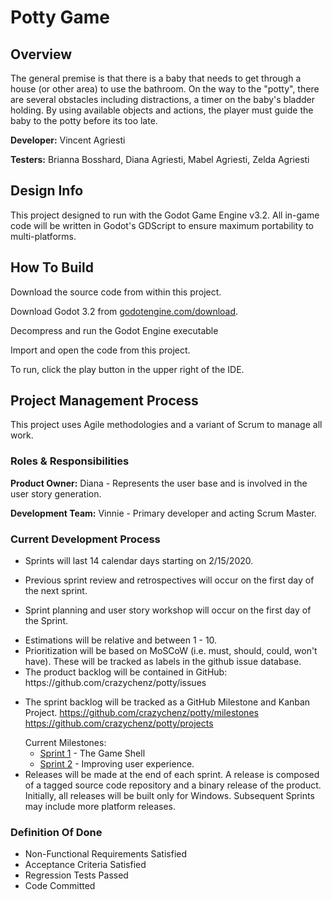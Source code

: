 # Potty Game

## Overview

<!-- RUBRIC:Objective -->

The general premise is that there is a baby that needs to get through a house (or other area) to use the bathroom. On the way to the "potty", there are several obstacles including distractions, a timer on the baby's bladder holding. By using available objects and actions, the player must guide the baby to the potty before its too late.

**Developer:** Vincent Agriesti

**Testers:** Brianna Bosshard, Diana Agriesti, Mabel Agriesti, Zelda Agriesti

## Design Info

This project designed to run with the Godot Game Engine v3.2. All in-game code will be written in Godot's GDScript to ensure maximum portability to multi-platforms.

## How To Build

Download the source code from within this project.

Download Godot 3.2 from [godotengine.com/download](https://godotengine.org/download).

Decompress and run the Godot Engine executable

Import and open the code from this project.

To run, click the play button in the upper right of the IDE.

## Project Management Process

<!-- RUBRIC:Approach -->

This project uses Agile methodologies and a variant of Scrum to manage all work.

### Roles & Responsibilities

<!-- RUBRIC: User Role Model -->

**Product Owner:** Diana - Represents the user base and is involved in the user story generation.

**Development Team:** Vinnie - Primary developer and acting Scrum Master.

### Current Development Process

* Sprints will last 14 calendar days starting on 2/15/2020.

* <!-- RUBRIC: Review / Retrospectives --> Previous sprint review and retrospectives will occur on the first day of the next sprint.

* Sprint planning and user story workshop will occur on the first day of the Sprint.

* <!-- RUBRIC: Estimates --> Estimations will be relative and between 1 - 10.

* <!-- RUBRIC: Qualitative Priority --> Prioritization will be based on MoSCoW (i.e. must, should, could, won't have). These will be tracked as labels in the github issue database.

* <!-- RUBRIC: Product Backlog --> The product backlog will be contained in GitHub: https://github.com/crazychenz/potty/issues

* The sprint backlog will be tracked as a GitHub Milestone and Kanban Project.
  https://github.com/crazychenz/potty/milestones
  https://github.com/crazychenz/potty/projects

  <!-- RUBRIC: Number Of Iterations, Kanban Boards, Sprint Backlogs --> Current Milestones:

  * [Sprint 1](https://github.com/crazychenz/potty/milestone/1) - The Game Shell
  * [Sprint 2](https://github.com/crazychenz/potty/milestone/2) - Improving user experience.

* <!-- RUBRIC: Release Plan --> Releases will be made at the end of each sprint. A release is composed of a tagged source code repository and a binary release of the product. Initially, all releases will be built only for Windows. Subsequent Sprints may include more platform releases.

### Definition Of Done

<!-- RUBRIC:Definition Of Done -->

* Non-Functional Requirements Satisfied
* Acceptance Criteria Satisfied
* Regression Tests Passed
* Code Committed


